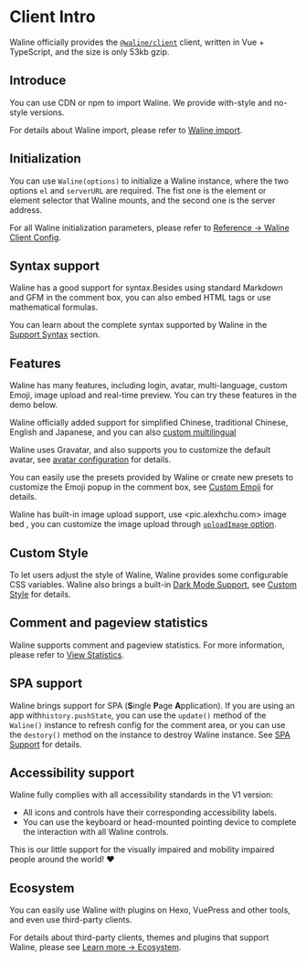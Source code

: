# Client Intro

Waline officially provides the [`@waline/client`](https://www.npmjs.com/package/@waline/client) client, written in Vue + TypeScript, and the size is only 53kb gzip.

## Introduce

You can use CDN or npm to import Waline. We provide with-style and no-style versions.

For details about Waline import, please refer to [Waline import](./import.md).

## Initialization

You can use `Waline(options)` to initialize a Waline instance, where the two options `el` and `serverURL` are required. The fist one is the element or element selector that Waline mounts, and the second one is the server address.

For all Waline initialization parameters, please refer to [Reference → Waline Client Config](../../reference/client.md).

## Syntax support

Waline has a good support for syntax.Besides using standard Markdown and GFM in the comment box, you can also embed HTML tags or use mathematical formulas.

You can learn about the complete syntax supported by Waline in the [Support Syntax](./syntax.md) section.

## Features

Waline has many features, including login, avatar, multi-language, custom Emoji, image upload and real-time preview. You can try these features in the demo below.

Waline officially added support for simplified Chinese, traditional Chinese, English and Japanese, and you can also [custom multilingual](./i18n.md)

Waline uses Gravatar, and also supports you to customize the default avatar, see [avatar configuration](./avatar.md) for details.

You can easily use the presets provided by Waline or create new presets to customize the Emoji popup in the comment box, see [Custom Emoji](./emoji.md) for details.

Waline has built-in image upload support, use <pic.alexhchu.com> image bed , you can customize the image upload through [`uploadImage` option](../../reference/client.md#uploadimage).

## Custom Style

To let users adjust the style of Waline, Waline provides some configurable CSS variables. Waline also brings a built-in [Dark Mode Support](../../reference/client.md#dark), see [Custom Style](./style.md) for details.

## Comment and pageview statistics

Waline supports comment and pageview statistics. For more information, please refer to [View Statistics](./count.md).

## SPA support

Waline brings support for SPA (**S**ingle **P**age **A**pplication). If you are using an app with`history.pushState`, you can use the `update()` method of the `Waline()` instance to refresh config for the comment area, or you can use the `destory()` method on the instance to destroy Waline instance. See [SPA Support](./spa.md) for details.

## Accessibility support

Waline fully complies with all accessibility standards in the V1 version:

- All icons and controls have their corresponding accessibility labels.
- You can use the keyboard or head-mounted pointing device to complete the interaction with all Waline controls.

This is our little support for the visually impaired and mobility impaired people around the world! :heart:

## Ecosystem

You can easily use Waline with plugins on Hexo, VuePress and other tools, and even use third-party clients.

For details about third-party clients, themes and plugins that support Waline, please see [Learn more → Ecosystem](../../advanced/ecosystem.md).
